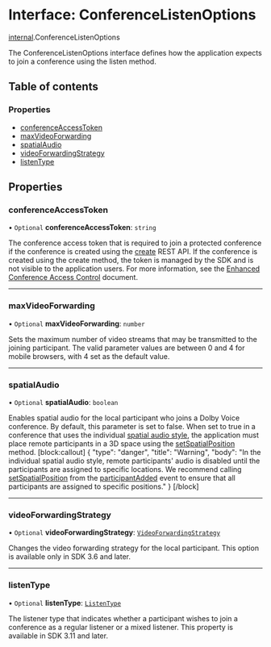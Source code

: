 # Interface: ConferenceListenOptions

[internal](../modules/internal.md).ConferenceListenOptions

The ConferenceListenOptions interface defines how the application expects to join a conference using the listen method.

## Table of contents

### Properties

- [conferenceAccessToken](internal.ConferenceListenOptions.md#conferenceaccesstoken)
- [maxVideoForwarding](internal.ConferenceListenOptions.md#maxvideoforwarding)
- [spatialAudio](internal.ConferenceListenOptions.md#spatialaudio)
- [videoForwardingStrategy](internal.ConferenceListenOptions.md#videoforwardingstrategy)
- [listenType](internal.ConferenceListenOptions.md#listentype)

## Properties

### conferenceAccessToken

• `Optional` **conferenceAccessToken**: `string`

The conference access token that is required to join a protected conference if the conference is created using the [create](ref:create-conference) REST API. If the conference is created using the create method, the token is managed by the SDK and is not visible to the application users. For more information, see the [Enhanced Conference Access Control](doc:guides-enhanced-conference-access-control) document.

___

### maxVideoForwarding

• `Optional` **maxVideoForwarding**: `number`

Sets the maximum number of video streams that may be transmitted to the joining participant. The valid parameter values are between 0 and 4 for mobile browsers, with 4 set as the default value.

___

### spatialAudio

• `Optional` **spatialAudio**: `boolean`

Enables spatial audio for the local participant who joins a Dolby Voice conference. By default, this parameter is set to false. When set to true in a conference that uses the individual [spatial audio style](doc:rn-client-sdk-enums-spatialaudiostyle), the application must place remote participants in a 3D space using the [setSpatialPosition](doc:rn-client-sdk-references-conferenceservice#setspatialposition) method.
[block:callout]
{
"type": "danger",
"title": "Warning",
"body": "In the individual spatial audio style, remote participants' audio is disabled until the participants are assigned to specific locations. We recommend calling [setSpatialPosition](doc:rn-client-sdk-references-conferenceservice#setspatialposition) from the [participantAdded](doc:rn-client-sdk-modules#participantadded) event to ensure that all participants are assigned to specific positions."
}
[/block]

___

### videoForwardingStrategy

• `Optional` **videoForwardingStrategy**: [`VideoForwardingStrategy`](../enums/internal.VideoForwardingStrategy.md)

Changes the video forwarding strategy for the local participant. This option is available only in SDK 3.6 and later.

___

### listenType

• `Optional` **listenType**: [`ListenType`](../enums/internal.ListenType.md)

The listener type that indicates whether a participant wishes to join a conference as a regular listener or a mixed listener. This property is available in SDK 3.11 and later.

